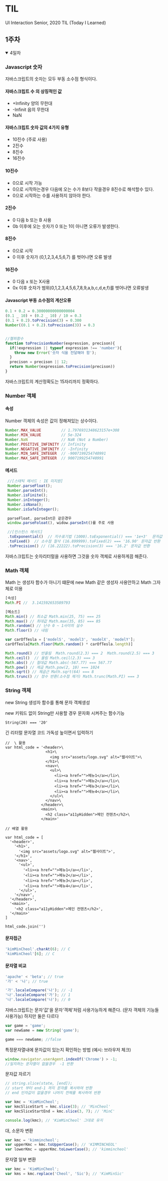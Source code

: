 # TIL

UI Interaction Senior, 2020 TIL (Today I Learned)

## 1주차

<details open>

<summary>4일차</summary>

### Javascript 숫자

자바스크립트의 숫자는 모두 부동 소수점 형식이다.

#### 자바스크립트 수 의 상징적인 값

- +Infinity 양의 무한대
- -Infinit 음의 무한대
- NaN

#### 자바스크립트 숫자 값의 4가지 유형

- 10진수 (주로 사용)
- 2진수
- 8진수
- 16진수

#### 10진수

- 0으로 시작 가능
- 0으로 시작하는경우 다음에 오는 수가 8보다 작을경우 8진수로 해석할수 있다.
- 0으로 시작하는 수를 사용하지 않아야 한다.

#### 2진수

- 0 다음 b 또는 B 사용
- 0b 이후에 오는 숫자가 0 또는 1이 아니면 오류가 발생한다.

#### 8진수

- 0으로 시작
- 0 이후 숫자가 (0,1,2,3,4,5,6,7) 를 벗어나면 오류 발생

#### 16진수

- 0 다음 x 또는 X사용
- 0x 이후 숫자가 범위(0,1,2,3,4,5,6,7,8,9,a,b,c,d,e,f)를 벗어나면 오류발생

#### Javascript 부동 소수점의 계산오류

```javascript
0.1 + 0.2 = 0.30000000000000004
(0.1 _ 10) + (0.2 _ 10) / 10 = 0.3
(0.1 + 0.2).toPrecision(3) = 0.300
Number((0.1 + 0.2).toPrecision(3)) = 0.3


//헬퍼함수
function toPrecisionNumber(expression, precison){
  if(!expression || typeof expression !== 'number'){
    throw new Error('숫자 식을 전달해야 함');
  }
  precison = precison || 12;
  return Number(expression.toPrecision(precison))
}
```

자바스크립트의 계산정확도는 15자리까지 정확하다.

### Number 객체

#### 속성

Number 객체의 속성은 값이 정해져있는 상수이다.

```Javascript
Number.MAX_VALUE         // 1.7976931348623157e+308
Number.MIN_VALUE         // 5e-324
Number.NaN               // NaN (Not a Number)
Number.POSITIVE_INFINITY // Infinity
Number.NEGATIVE_INFINITY // -Infinity
Number.MIN_SAFE_INTEGER  // -9007199254740991
Number.MAX_SAFE_INTEGER  // 9007199254740991
```

#### 메서드

```Javascript
 //[스태틱 메서드 : IE 미지원]
 Number.parseFloat();
 Number.parseInt();
 Number.isFinite();
 Number.inInteger();
 Number.isNana();
 Number.isSafeInteger();

 parseFloat, parseInt은 같은경우
 window.parseFoloat(), widow.parseInt()를 주로 사용

 //[인스턴스 메서드]
 .toExponential()  // 지수표기법 (1000).toExponential() === '1e+3'  문자값 반환
 .toFixed()  // 소수점 절삭 (16.899999).toFixed(2) === '16.90' 문자값 반환
 .toPrecision() // (16.22222).toPrecision(3) === '16.2' 문자값 반환
```

자바스크립트는 숫자리터럴을 사용하면 그것을 숫자 객체로 사용하게끔 해준다.
<br>

### Math 객체

Math 는 생성자 함수가 아니기 떄문에 new Math 같은 생성자 사용안하고 Math 그자체로 이용

```Javascript
[속성]
Math.PI //  3.141592653589793

[메소드]
Math.min() // 최소값 Math.min(25, 75) === 25
Math.max() // 최대값 Math.max(35, 85) === 85
Math.random() // 난수 0 ~ 1사이의 실수
Math.floor() // 내림

var carOfTesla = ['modelS', 'model3', 'modelX', 'modelY'];
carOfTesla[Math.floor(Math.random() * carOfTesla.length)]

Math.round() // 반올림  Math.round(2.3) === 2  Math.round(2.5) === 3
Math.ceil()  // 올림 Math.ceil(2.3) === 3
Math.abs() // 절대값 Math.abs(-567.77) === 567.77
Math.pow() // 제곱 Math.pow(2, 10) === 1024
Math.sqrt() // 제곱근 Math.sqrt(64) === 8
Math.trunc() // 정수 반환(소수점 제거) Math.trunc(Math.PI) === 3
```

### String 객체

new String 생성자 함수를 통해 문자 객체생성

new 키워드 없이 String만 사용할 경우 문자화 시켜주는 함수기능

```javscvript
String(20) === '20'
```

긴 리터럴 문자열 코드 가독성 높이면서 입력하기

```javscvript
//  \ 활용
var html_code = '<header>\
                  <h1>\
                    <img src="assets/logo.svg" alt="웹사이트">\
                  </h1>\
                  <nav>\
                    <ul>\
                      <li><a href="">메뉴1</a></li>\
                      <li><a href="">메뉴2</a></li>\
                      <li><a href="">메뉴3</a></li>\
                      <li><a href="">메뉴4</a></li>\
                    </ul>\
                  </nav>\
                </header>\
                <main>\
                  <h2 class="a11yHidden">메인 컨텐츠</h2>\
                </main>'

// 배열 활용

var html_code = [
  '<header>',
    '<h1>',
      '<img src="assets/logo.svg" alt="웹사이트">',
    '</h1>',
    '<nav>',
      '<ul>',
        '<li><a href="">메뉴1</a></li>',
        '<li><a href="">메뉴2</a></li>',
        '<li><a href="">메뉴3</a></li>',
        '<li><a href="">메뉴4</a></li>',
      '</ul>',
    '</nav>',
  '</header>',
  '<main>',
    '<h2 class="a11yHidden">메인 컨텐츠</h2>',
  '</main>'
]

html_code.join('')
```

#### 문자접근

```javascript
'kimMinCheol'.charAt(6); // C
'kimMinCheol'[6]; // C
```

#### 문자열 비교

```javascript
'apache' < 'beta'; // true
'가' < '나'; // true

'가'.localeCompare('나'); // -1
'나'.localeCompare('가'); // 1
'나'.localeCompare('나'); // 0
```

자바스크립트는 문자'값'을 문자'객체'처럼 사용가능하게 해준다. (문자 객체의 기능들 사용가능)
하지만 둘은 다르다

```javascript
var game = 'game';
var newGame = new String('game');

game === newGame; //false
```

특정문자열내에 문자값이 있는지 확인하는 방법
(예시: 브라우저 체크)

```javascript
window.navigator.userAgent.indexOf('Chrome') > -1;
//일치하는 문자열이 없을경우  -1 반환
```

문자값 자르기

```javascript
// string.slice(state, [end]);
// start 부터 end-1 까지 문자를 복사하여 반환
// end 인자값이 없을경우 나머지 전체를 복사하여 반환

var kmc = 'KimMinCheol';
var kmcSliceStart = kmc.slice(3); // 'MinCheol'
var kmcSliceStartEnd = kmc.slice(3, 7); // 'MinC'

console.log(kmc); // 'KimMinCheol' 그대로 유지
```

대, 소문자 변환

```javascript
var kmc = 'kimmincheol';
var upperKmc = kmc.toUpperCase(); // 'KIMMINCHEOL'
var lowerKmc = upperKmc.toLowerCase(); // 'kimmincheol'
```

문자열 일부 변환

```javascript
var kmc = 'KimMinCheol';
var kms = kmc.replace('Cheol', 'Sic'); // 'KimMinSic'
```

</details>

